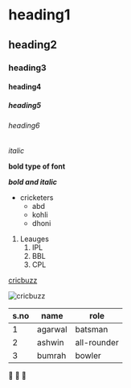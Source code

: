 # heading1
## heading2
### heading3
#### heading4
##### heading5
###### heading6

*italic*

**bold type of font**

***bold and italic***

* cricketers
  * abd
  * kohli
  * dhoni
 
 1. Leauges
    1. IPL
    2. BBL
    3. CPL
   
 [cricbuzz](https://www.cricbuzz.com/)
 
 ![cricbuzz](https://techbigs.com/uploads/2021/7/cricbuzz-live-cricket-scores-news-thumbnail.jpg)
 
 s.no|name|role
 -----|----|-----
 1|agarwal|batsman
 2|ashwin|all-rounder
 3|bumrah|bowler
 
:orange_heart: :white_heart: :green_heart:
